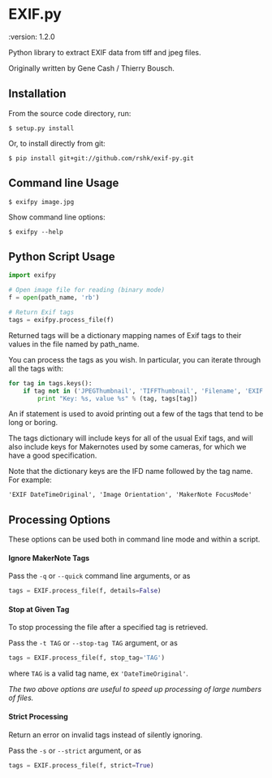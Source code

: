 # EXIF.py

:version: 1.2.0

Python library to extract EXIF data from tiff and jpeg files.

Originally written by Gene Cash / Thierry Bousch.

## Installation

From the source code directory, run:

    $ setup.py install

Or, to install directly from git:

    $ pip install git+git://github.com/rshk/exif-py.git


## Command line Usage

    $ exifpy image.jpg

Show command line options:

    $ exifpy --help


## Python Script Usage

```python
import exifpy

# Open image file for reading (binary mode)
f = open(path_name, 'rb')

# Return Exif tags
tags = exifpy.process_file(f)
```

Returned tags will be a dictionary mapping names of Exif tags to their
values in the file named by path_name.

You can process the tags as you wish. In particular, you can iterate through
all the tags with:

```python
for tag in tags.keys():
    if tag not in ('JPEGThumbnail', 'TIFFThumbnail', 'Filename', 'EXIF MakerNote'):
        print "Key: %s, value %s" % (tag, tags[tag])
```

An if statement is used to avoid printing out a few of the tags that tend
to be long or boring.

The tags dictionary will include keys for all of the usual Exif tags,
and will also include keys for Makernotes used by some cameras, for which
we have a good specification.

Note that the dictionary keys are the IFD name followed by the tag name.
For example:

`'EXIF DateTimeOriginal', 'Image Orientation', 'MakerNote FocusMode'`


## Processing Options

These options can be used both in command line mode and within a script.

#### Ignore MakerNote Tags

Pass the `-q` or `--quick` command line arguments, or as

```python
tags = EXIF.process_file(f, details=False)
```


#### Stop at Given Tag

To stop processing the file after a specified tag is retrieved.

Pass the `-t TAG` or `--stop-tag TAG` argument, or as

```python
tags = EXIF.process_file(f, stop_tag='TAG')
```

where `TAG` is a valid tag name, ex `'DateTimeOriginal'`.

*The two above options are useful to speed up processing of large numbers of files.*


#### Strict Processing

Return an error on invalid tags instead of silently ignoring.

Pass the `-s` or `--strict` argument, or as

```python
tags = EXIF.process_file(f, strict=True)
```
